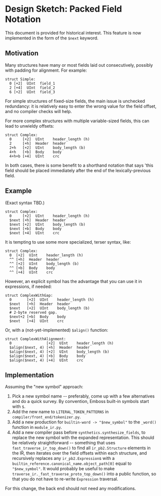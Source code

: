 # Design Sketch: Packed Field Notation

This document is provided for historical interest.  This feature is now
implemented in the form of the `$next` keyword.


## Motivation

Many structures have many or most fields laid out consecutively, possibly with
padding for alignment.  For example:

    struct Simple:
      0 [+2]  UInt  field_1
      2 [+4]  UInt  field_2
      6 [+2]  UInt  field_3

For simple structures of fixed-size fields, the main issue is unchecked
redundancy: it is relatively easy to enter the wrong value for the field
offset, and no compiler checks will help.

For more complex structures with multiple variable-sized fields, this can lead
to unwieldy offsets:

    struct Complex:
      0     [+2]  UInt    header_length (h)
      2     [+h]  Header  header
      2+h   [+2]  UInt    body_length (b)
      4+h   [+b]  Body    body
      4+h+b [+4]  UInt    crc

In both cases, there is some benefit to a shorthand notation that says 'this
field should be placed immediately after the end of the lexically-previous
field.


## Example

(Exact syntax TBD.)

    struct Complex:
      0     [+2]  UInt    header_length (h)
      $next [+h]  Header  header
      $next [+2]  UInt    body_length (b)
      $next [+b]  Body    body
      $next [+4]  UInt    crc

It is tempting to use some more specialized, terser syntax, like:

    struct Complex:
      0  [+2]  UInt    header_length (h)
      ^^ [+h]  Header  header
      ^^ [+2]  UInt    body_length (b)
      ^^ [+b]  Body    body
      ^^ [+4]  UInt    crc

However, an explicit symbol has the advantage that you can use it in
expressions, if needed:

    struct ComplexWithGap:
      0       [+2]  UInt    header_length (h)
      $next   [+h]  Header  header
      $next   [+2]  UInt    body_length (b)
      # 2-byte reserved gap.
      $next+2 [+b]  Body    body
      $next   [+4]  UInt    crc

Or, with a (not-yet-implemented) `$align()` function:

    struct ComplexWithAlignment:
      0                [+2]  UInt    header_length (h)
      $align($next, 4) [+h]  Header  header
      $align($next, 4) [+2]  UInt    body_length (b)
      $align($next, 4) [+b]  Body    body
      $align($next, 4) [+4]  UInt    crc


## Implementation

Assuming the "new symbol" approach:

1.  Pick a new symbol name -- preferably, come up with a few alternatives and
    do a quick survey.  By convention, Emboss built-in symbols start with `$`.
2.  Add the new name to `LITERAL_TOKEN_PATTERNS` in
    `compiler/front_end/tokenizer.py`.
3.  Add a new production for `builtin-word -> "$new_symbol"` to the `_word()`
    function in `module_ir.py`.
4.  Add a new compiler pass before `synthetics.synthesize_fields`, to replace
    the new symbol with the expanded representation.  This should be relatively
    straightforward -- something that uses `fast_traverse_ir_top_down()` to
    find all `ir_pb2.Structure` elements in the IR, then iterates over the
    field offsets within each structure, and recursively replaces any
    `ir_pb2.Expression`s with a
    `builtin_reference.canonical_name.object_path[0]` equal to
    `"$new_symbol"`.  It would probably be useful to make
    `traverse_ir._fast_traverse_proto_top_down()` into a public function, so
    that you do not have to re-write `Expression` traversal.

For this change, the back end should not need any modifications.
